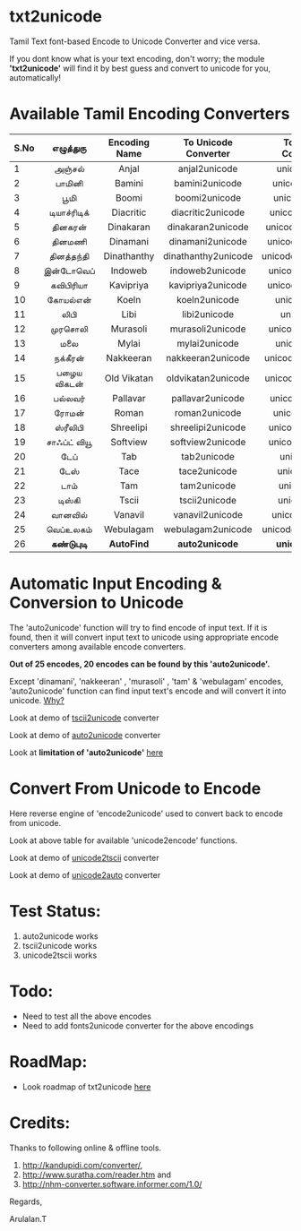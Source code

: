 txt2unicode
===========
Tamil Text font-based Encode to Unicode Converter and vice versa.

If you dont know what is your text encoding, don't worry; the module  **'txt2unicode'** will find it by best guess and convert to unicode for you, automatically!

Available Tamil Encoding Converters
===================================


| S.No  | எழுத்துரு | Encoding Name | To Unicode Converter | To Encode Convereter |
| ---- | :---------: | :---------: | :---------: | :---------: |
| 1 | அஞ்சல் | Anjal | anjal2unicode | unicode2anjal|
| 2 |  பாமினி | Bamini|  bamini2unicode| unicode2bamini|
| 3 | பூமி  | Boomi  |  boomi2unicode| unicode2boomi| 
| 4 | டியாச்ரிடிக்|       Diacritic|  diacritic2unicode | unicode2diacritic|
| 5 | தினகரன் | Dinakaran |  dinakaran2unicode | unicode2dinakaran|
| 6 | தினமணி  | Dinamani  | dinamani2unicode  | unicode2dinamani ||
| 7 | தினத்தந்தி |Dinathanthy |  dinathanthy2unicode|unicode2dinathanthy|            
| 8 | இன்டோவெப்   | Indoweb    | indoweb2unicode   | unicode2indoweb  |
| 9 |  கவிபிரியா |  Kavipriya  | kavipriya2unicode| unicode2kavipriya|     
| 10 | கோயல்என்   |  Koeln      | koeln2unicode    |  unicode2koeln  |
| 11| லிபி     |  Libi       |  libi2unicode    | unicode2libi   |
| 12| முரசொலி | Murasoli |  murasoli2unicode | unicode2murasoli |
| 13| மலை  |  Mylai    |mylai2unicode      | unicode2mylai|
| 14| நக்கீரன்  |Nakkeeran|     nakkeeran2unicode| unicode2nakkeeran|
| 15| பழைய விகடன்  | Old Vikatan  | oldvikatan2unicode | unicode2oldvikatan |
| 16| பல்லவர்  | Pallavar      | pallavar2unicode  | unicode2pallavar | 
| 17| ரோமன்   | Roman   | roman2unicode  | unicode2roman |
| 18| ஸ்ரீலிபி|Shreelipi|shreelipi2unicode| unicode2shreelipi|
| 19|  சாஃப்ட் வியூ |Softview|softview2unicode | unicode2softview|
| 20| டேப்    | Tab  | tab2unicode  | unicode2tab|
| 21| டேஸ்   | Tace  | tace2unicode | unicode2tace |
| 22| டாம்   |  Tam  |tam2unicode | unicode2tam|
| 23| டிஸ்கி |Tscii  |    tscii2unicode|   unicode2tscii|   
| 24| வானவில் |  Vanavil  | vanavil2unicode  |  unicode2vanavil |
| 25| வெப்உலகம்   | Webulagam | webulagam2unicode |  unicode2webulagam |
| 26| **கண்டுபுடி**| **AutoFind**    | **auto2unicode**|       **unicode2auto**           |

Automatic Input Encoding & Conversion to Unicode
================================================

The 'auto2unicode' function will try to find encode of input text. If it is found, then it will convert input text to unicode using appropriate encode converters among available encode converters.
  
  **Out of 25 encodes, 20 encodes can be found by this 'auto2unicode'.** 
  
  Except 'dinamani', 'nakkeeran' , 'murasoli' , 'tam' & 'webulagam' encodes, 'auto2unicode' function can find input text's encode and will convert it into unicode. [Why?](../../examples/txt2unicode/encodes_chars/README.md)
  
  Look at demo of [tscii2unicode](../../examples/txt2unicode/demo_tscii2utf8.py) converter

  Look at demo of [auto2unicode](../../examples/txt2unicode/demo_auto2utf8.py) converter
  
  Look at **limitation of 'auto2unicode'** [here](../../examples/txt2unicode/encodes_chars/README.md)
  
  

  
Convert From Unicode to Encode
==============================
  Here reverse engine of 'encode2unicode' used to convert back to encode from unicode.
  
  Look at above table for available 'unicode2encode' functions.
  
  Look at demo of [unicode2tscii](../../examples/txt2unicode/demo_utf8_2_tscii.py) converter
  
  Look at demo of [unicode2auto](../../examples/txt2unicode/demo_utf8_2_auto.py) converter
  

Test Status:
===========
  1. auto2unicode works
  2. tscii2unicode works
  3. unicode2tscii works
   


Todo:
====
  * Need to test all the above encodes
  * Need to add fonts2unicode converter for the above encodings
  

RoadMap:
=======
  * Look roadmap of txt2unicode [here](https://github.com/arulalant/txt2unicode/wiki/RoadMap)
  

Credits:
=======
  Thanks to following online & offline tools.
  1. http://kandupidi.com/converter/,
  2. http://www.suratha.com/reader.htm  and 
  3. http://nhm-converter.software.informer.com/1.0/ 
  
Regards,

Arulalan.T
